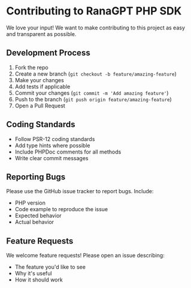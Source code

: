 # Contributing to RanaGPT PHP SDK

We love your input! We want to make contributing to this project as easy and transparent as possible.

## Development Process

1. Fork the repo
2. Create a new branch (`git checkout -b feature/amazing-feature`)
3. Make your changes
4. Add tests if applicable
5. Commit your changes (`git commit -m 'Add amazing feature'`)
6. Push to the branch (`git push origin feature/amazing-feature`)
7. Open a Pull Request

## Coding Standards

- Follow PSR-12 coding standards
- Add type hints where possible
- Include PHPDoc comments for all methods
- Write clear commit messages

## Reporting Bugs

Please use the GitHub issue tracker to report bugs. Include:
- PHP version
- Code example to reproduce the issue
- Expected behavior
- Actual behavior

## Feature Requests

We welcome feature requests! Please open an issue describing:
- The feature you'd like to see
- Why it's useful
- How it should work